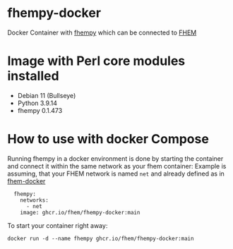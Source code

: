 # fhempy-docker
Docker Container with [fhempy](https://github.com/fhempy/fhempy) which can be connected to [FHEM](https://fhem.de/)

# Image with Perl core modules installed

* Debian 11 (Bullseye)
* Python 3.9.14
* fhempy 0.1.473


# How to use with docker Compose

Running fhempy in a docker environment is done by starting the container and connect it within the same network as your fhem container: 
Example is assuming, that your FHEM network is named `net` and already defined as in [fhem-docker](https://github.com/fhem/fhem-docker/blob/dev/docker-compose.yml)

```
  fhempy:
    networks:
      - net
    image: ghcr.io/fhem/fhempy-docker:main
 ```

To start your container right away:
    
    docker run -d --name fhempy ghcr.io/fhem/fhempy-docker:main

